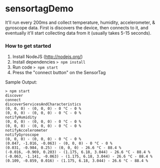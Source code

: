 # sensortagDemo

It'll run every 200ms and collect temperature, humidity, accelerometer, & gyroscope data. 
First is discovers the device, then connects to it, and eventually it'll start collecting data from it (usually takes 5-15 seconds).

### How to get started
1. Install NodeJS (http://nodejs.org/)
2. Install dependencies `> npm install` 
3. Run code `> npm start`
4. Press the "connect button" on the SensorTag

Sample Output:
```
> npm start
discover
connect
discoverServicesAndCharacteristics
(0, 0, 0) - (0, 0, 0) - 0 °C - 0 %
(0, 0, 0) - (0, 0, 0) - 0 °C - 0 %
notifyHumidity
(0, 0, 0) - (0, 0, 0) - 0 °C - 0 %
(0, 0, 0) - (0, 0, 0) - 0 °C - 0 %
notifyAccelerometer
notifyGyroscope
(0, 0, 0) - (0, 0, 0) - 0 °C - 0 %
(0.047, -1.016, -0.063) - (0, 0, 0) - 0 °C - 0 %
(0.031, -0.984, 0.25) - (0, 0, 0) - 26.6 °C - 88.4 %
(-0.016, -0.969, 0.203) - (1.175, 6.18, 3.044) - 26.6 °C - 88.4 %
(-0.063, -1.141, -0.063) - (1.175, 6.18, 3.044) - 26.6 °C - 88.4 %
(0.109, -0.859, 0.016) - (1.175, 6.18, 3.044) - 26.6 °C - 88.4 %
```
